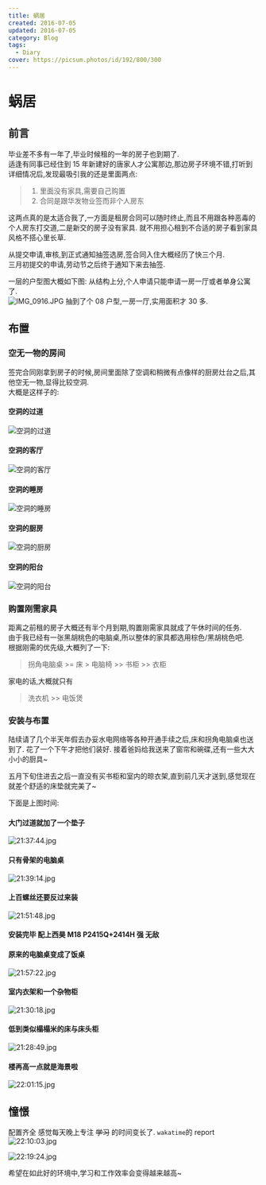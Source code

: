 ```yaml
---
title: 蜗居
created: 2016-07-05
updated: 2016-07-05
category: Blog
tags:
  - Diary
cover: https://picsum.photos/id/192/800/300
---
```


# 蜗居

## 前言

毕业差不多有一年了,毕业时候租的一年的房子也到期了.  
适逢有同事已经住到 15 年新建好的唐家人才公寓那边,那边房子环境不错,打听到详细情况后,发现最吸引我的还是里面两点:

> 1. 里面没有家具,需要自己购置
> 2. 合同是跟华发物业签而非个人房东

这两点真的是太适合我了,一方面是租房合同可以随时终止,而且不用跟各种恶毒的个人房东打交道,二是新交的房子没有家具. 就不用担心租到不合适的房子看到家具风格不搭心里长草.

从提交申请,审核,到正式通知抽签选房,签合同入住大概经历了快三个月.  
三月初提交的申请,劳动节之后终于通知下来去抽签.

一层的户型图大概如下图: 从结构上分,个人申请只能申请一房一厅或者单身公寓了.  
![IMG_0916.JPG](./room-architecture.jpg) 抽到了个 08 户型,一房一厅,实用面积才 30 多.

## 布置

### 空无一物的房间

签完合同刚拿到房子的时候,房间里面除了空调和稍微有点像样的厨房灶台之后,其他空无一物,显得比较空洞.  
大概是这样子的:

#### 空洞的过道

![空洞的过道](./passing-route.jpg)

#### 空洞的客厅

![空洞的客厅](./meeting-room.jpg)

#### 空洞的睡房

![空洞的睡房](./bedroom.jpg)

#### 空洞的厨房

![空洞的厨房](./kitchen.jpg)

#### 空洞的阳台

![空洞的阳台](./sunroom.jpg)

### 购置刚需家具

距离之前租的房子大概还有半个月到期,购置刚需家具就成了午休时间的任务.  
由于我已经有一张黑胡桃色的电脑桌,所以整体的家具都选用棕色/黑胡桃色吧.  
根据刚需的优先级,大概列了一下:

> 拐角电脑桌 >= 床 > 电脑椅 >> 书柜 >> 衣柜

家电的话,大概就只有

> 洗衣机 >> 电饭煲

### 安装与布置

陆续请了几个半天年假去办妥水电网络等各种开通手续之后,床和拐角电脑桌也送到了. 花了一个下午才把他们装好. 接着爸妈给我送来了窗帘和碗碟,还有一些大大小小的厨具~

五月下旬住进去之后一直没有买书柜和室内的晾衣架,直到前几天才送到,感觉现在就差个舒适的床垫就完美了~

下面是上图时间:

#### 大门过道就加了一个垫子

![21:37:44.jpg](./passing-route-updated.jpg)

#### 只有骨架的电脑桌

![21:39:14.jpg](./desktop.jpg)

#### 上百螺丝还要反过来装

![21:51:48.jpg](./desktop-installation.jpg)

#### 安装完毕 配上西昊 M18 P2415Q+2414H 强 无敌

#### 原来的电脑桌变成了饭桌

![21:57:22.jpg](./depracted-desktop.jpg)

#### 室内衣架和一个杂物柜

![21:30:18.jpg](./clothes.jpg)

#### 低到类似榻榻米的床与床头柜

![21:28:49.jpg](./bed.jpg)

#### 楼再高一点就是海景啦

![22:01:15.jpg](./see-sea.jpg)

## 憧憬

配置齐全 感觉每天晚上专注 ~~学习~~ 的时间变长了. `wakatime`的 report ![22:10:03.jpg](./wakatime.jpg)

![22:19:24.jpg](./wakatime-total.jpg)

希望在如此好的环境中,学习和工作效率会变得越来越高~
